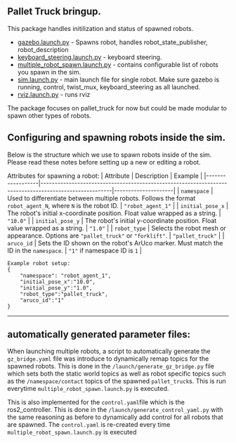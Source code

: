 ## Pallet Truck bringup.

This package handles initilization and status of spawned robots. 


- [gazebo.launch.py](launch/gazebo.launch.py) - Spawns robot, handles robot_state_publisher, robot_description 
- [keyboard_steering.launch.py](launch/keyboard_steering.launch.py) - keyboard steering. 
- [multiple_robot_spawn.launch.py](launch/multiple_robot_spawn.launch.py) - contains configurable list of robots you spawn in the sim. <br>
- [sim.launch.py](launch/sim.launch.py) - main launch file for single robot. Make sure gazebo is running, control, twist_mux, keyboard_steering as all launched.
- [rviz.launch.py](launch/rviz.launch.py) - runs rviz


The package focuses on pallet_truck for now but could be made modular to spawn other types of robots.

## Configuring and spawning robots inside the sim.

Below is the structure which we use to spawn robots inside of the sim. Please read these notes before setting up a new or editing a robot.  



Attributes for spawning a robot: 
| Attribute        | Description                                                                                           | Example             |
|------------------|-------------------------------------------------------------------------------------------------------|---------------------|
| `namespace`      | Used to differentiate between multiple robots. Follows the format `robot_agent_N`, where `N` is the robot ID. | `"robot_agent_1"`   |
| `initial_pose_x` | The robot's initial x-coordinate position. Float value wrapped as a string.                          | `"10.0"`            |
| `initial_pose_y` | The robot's initial y-coordinate position. Float value wrapped as a string.                          | `"1.0"`             |
| `robot_type`     | Selects the robot mesh or appearance. Options are `"pallet_truck"` or `"forklift"`.                 | `"pallet_truck"`    |
| `aruco_id`       | Sets the ID shown on the robot's ArUco marker. Must match the ID in the `namespace`.                | `"1"` if namespace ID is `1`               |

```
Example robot setup:
{
    "namespace": "robot_agent_1", 
    "initial_pose_x":"10.0", 
    "initial_pose_y":"1.0", 
    "robot_type":"pallet_truck", 
    "aruco_id":"1"
}

```

---

## automatically generated parameter files:

When launching multiple robots, a script to automatically generate the `gz_bridge.yaml` file was introduce to dynamically remap topics for the spawned robots. This is done in the `/launch/generate_gz_bridge.py` file which sets both the static world topics as well as robot specific topics such as the `/namespace/contact` topics of the spawned `pallet_truck`s. This is run everytime `multiple_robot_spawn.launch.py` is executed.

This is also implemented for the `control.yaml`file which is the ros2_controller. This is done in the `/launch/generate_control_yaml.py` with the same reasoning as before to dynamically add control for all robots that are spawned. The `control.yaml` is re-created every time `multiple_robot_spawn.launch.py` is executed

